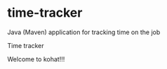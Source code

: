 # time-tracker
Java (Maven) application for tracking time on the job

Time tracker

Welcome to kohat!!!

